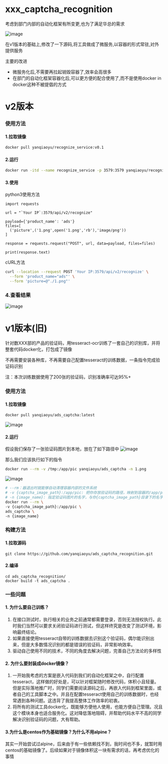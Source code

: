 # xxx_captcha_recognition

考虑到部门内部的自动化框架有所变更,也为了满足华总的需求

![image](https://user-images.githubusercontent.com/19269618/164951862-7124a4e8-d037-42eb-b44b-8456e1d884e5.png)

在v1版本的基础上,修改了一下源码,将工具做成了微服务,以容器的形式常驻,对外提供服务

主要的改进

* 微服务化后,不需要再拉起销毁容器了,效率会高很多
* 在部门的自动化框架容器化后,可以更方便的配合使用了,而不是使用docker in docker这种不被提倡的方式

# v2版本

### 使用方法

#### 1.拉取镜像
```bash
docker pull yanqiaoyu/recognize_service:v0.1
```
#### 2.运行
```bash
docker run -itd --name recognize_service -p 3579:3579 yanqiaoyu/recognize_service:v0.1
```

#### 3.使用
python3使用方法
```python3
import requests

url = "`Your IP`:3579/api/v2/recognize"

payload={'product_name': 'ads'}
files=[
  ('picture',('1.png',open('1.png','rb'),'image/png'))
]

response = requests.request("POST", url, data=payload, files=files)

print(response.text)
```

cURL方法
```bash
curl --location --request POST 'Your IP:3579/api/v2/recognize' \
  --form 'product_name="ads"' \
  --form 'picture=@"./1.png"'
```

### 4.查看结果
![image](https://user-images.githubusercontent.com/19269618/164952194-d1759bad-2f8d-484e-802b-a0b3555d0448.png)



# v1版本(旧)

针对数XXX部的产品的验证码，用tesseract-ocr训练了一套自己的识别库，并将整套代码docker化，打包成了镜像

不再需要安装各种库，不再需要自己配置tesseract的训练数据，一条指令完成验证码识别

注：本次训练数据使用了200张的验证码，识别准确率可达95%+

### 使用方法

#### 1.拉取镜像
```bash
docker pull yanqiaoyu/ads_captcha:latest
```
![image](https://user-images.githubusercontent.com/19269618/117099972-1e084680-ada5-11eb-9f73-1d3c8fbae083.png)

#### 2.运行
假设我们保存了一张验证码图片到本地，放在了如下路径中
![image](https://user-images.githubusercontent.com/19269618/117100820-590b7980-ada7-11eb-823a-2f08c96072a6.png)

那么我们应该执行如下的指令
```bash
docker run --rm -v /tmp:/app/pic yanqiaoyu/ads_captcha -n 1.png
```
![image](https://user-images.githubusercontent.com/19269618/117100860-6f193a00-ada7-11eb-9e80-3bf9d30607a3.png)

```bash
# --rm：器退出时就能够自动清理容器内部的文件系统
# -v {captcha_image_path}:/app/pic: 把你存放验证码的路径，映射到容器的/app/pic中
# -n {image_name}: 指定验证码图片的名字，与你{captcha_image_path}目录下的名字保持一致
docker run --rm \
-v {captcha_image_path}:/app/pic \
ads_captcha \
-n {image_name}
```

### 构建方法
#### 1.拉取源码
```shell
git clone https://github.com/yanqiaoyu/ads_captcha_recognition.git
```

#### 2.编译
```shell
cd ads_captcha_recognition/
docker build -t ads_captcha .
```

### 一些问题

#### 1. 为什么要自己训练？
1) 在接口测试时，执行相关的业务之前通常都需要登录，否则无法授权执行。此时我们当然可以要求关闭验证码进行测试，但这样终究是改变了测试环境，影响最终结论。
2) 如果直接使用tesseract自带的训练数据去识别这个验证码，偶尔能识别出来，但是大多数情况识别的都是错误的验证码，非常影响效率。
3) 驱动自己使用不同的技术，不同的角度去解决问题，完善自己方法论的多样性

#### 2. 为什么要封装成docker镜像？
1) 一开始我考虑的方案是嵌入代码到我们的自动化框架之中，自行配置tesseract，这样做的好处是，可以针对框架随时修改代码，体积小且轻量。但是实际落地推广时，同学们需要阅读源码之后，再嵌入代码到框架里面，或者自己的工具脚本之中。并且在配置tesseract使用自己的训练数据时，也经常遇到各种问题。这违背了我提高整体工作效率的初衷。
2) 将所有的测试工具docker化，既能够方便他人使用，也能方便自己管理。况且这个模块本身也适合服务化。这对降低落地阻碍，并帮助代码水平不高的同学解决识别验证码的问题，大有帮助。

#### 3.为什么是centos作为基础镜像？为什么不用alpine？
其实一开始尝试过alpine，后来由于有一些依赖找不到，我时间也不多，就暂时用centos的基础镜像了。后续如果对于镜像体积这一块有需求的话，再考虑优化的事情

